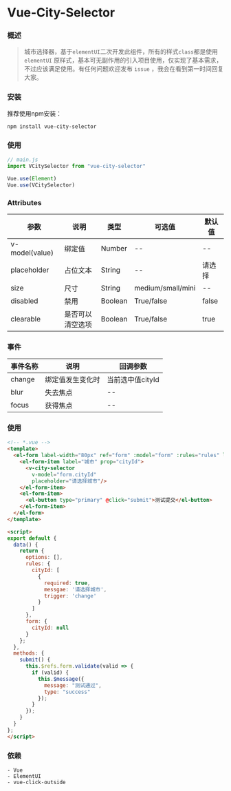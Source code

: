 # Vue-City-Selector

### 概述

> 城市选择器，基于`elementUI`二次开发此组件，所有的样式`class`都是使用 `elementUI` 原样式，基本可无副作用的引入项目使用，仅实现了基本需求，不过应该满足使用。有任何问题欢迎发布 `issue` ，我会在看到第一时间回复大家。


### 安装

推荐使用npm安装：

```shell
npm install vue-city-selector
```

###  使用

```js
// main.js
import VCitySelector from "vue-city-selector"

Vue.use(Element)
Vue.use(VCitySelector)
```

### Attributes

| 参数                                                         | 说明       | 类型    | 可选值            | 默认值 |
| ------------------------------------------------------------ | ---------- | ------- | ----------------- | ------ |
| v-model(value)                                               | 绑定值     | Number   | --                | --     |
| placeholder                                                  | 占位文本   | String  | --                | 请选择 |
| size                                                         | 尺寸       | String  | medium/small/mini | --     |
| disabled                                                     | 禁用       | Boolean | True/false        | false  |
| clearable                                                    | 是否可以清空选项 | Boolean | True/false        | true  |

### 事件

| 事件名称 | 说明             | 回调参数                                    |
| -------- | ---------------- | ------------------------------------------- |
| change   | 绑定值发生变化时 | 当前选中值cityId                               |
| blur     | 失去焦点         | --                                          |
| focus    | 获得焦点         | --                                          |

### 使用

```html
<!-- *.vue -->
<template>
  <el-form label-width="80px" ref="form" :model="form" :rules="rules" label-position="left">
    <el-form-item label="城市" prop="cityId">
      <v-city-selector
        v-model="form.cityId"
        placeholder="请选择城市"/>
    </el-form-item>
    <el-form-item>
      <el-button type="primary" @click="submit">测试提交</el-button>
    </el-form-item>
  </el-form>
</template>

<script>
export default {
  data() {
    return {
      options: [],
      rules: {
        cityId: [
          {
            required: true,
            messgae: '请选择城市',
            trigger: 'change'
          }
        ]
      },
      form: {
        cityId: null
      }
    };
  },
  methods: {
    submit() {
      this.$refs.form.validate(valid => {
        if (valid) {
          this.$message({
            message: "测试通过",
            type: "success"
          });
        }
      });
    }
  }
};
</script>
```

### 依赖

```
- Vue
- ElementUI
- vue-click-outside
```